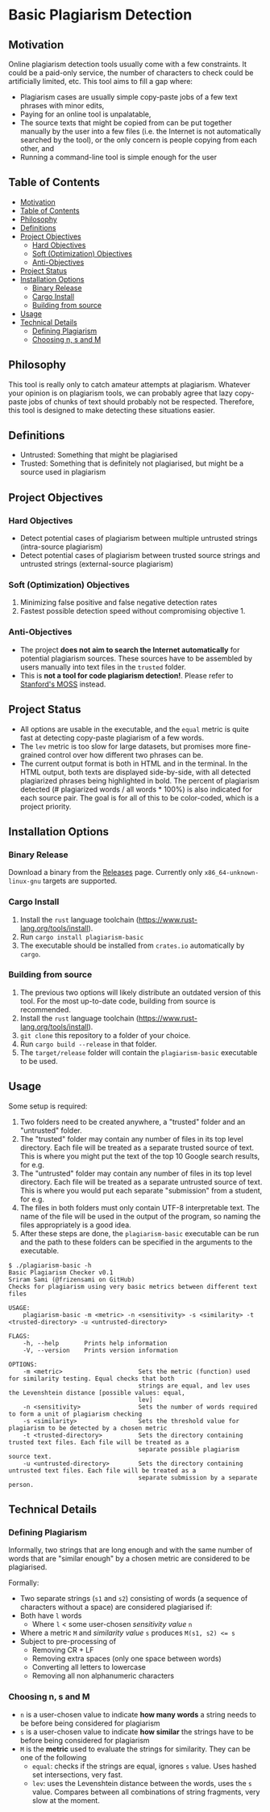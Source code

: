 # Basic Plagiarism Detection
## Motivation
Online plagiarism detection tools usually come with a few constraints. It could be a paid-only service, the number of characters to check could be artificially limited, etc. This tool aims to fill a gap where:
- Plagiarism cases are usually simple copy-paste jobs of a few text phrases with minor edits,
- Paying for an online tool is unpalatable,
- The source texts that might be copied from can be put together manually by the user into a few files (i.e. the Internet is not automatically searched by the tool), or the only concern is people copying from each other, and
- Running a command-line tool is simple enough for the user

## Table of Contents
<!-- TOC depthFrom:2 -->

- [Motivation](#motivation)
- [Table of Contents](#table-of-contents)
- [Philosophy](#philosophy)
- [Definitions](#definitions)
- [Project Objectives](#project-objectives)
    - [Hard Objectives](#hard-objectives)
    - [Soft (Optimization) Objectives](#soft-optimization-objectives)
    - [Anti-Objectives](#anti-objectives)
- [Project Status](#project-status)
- [Installation Options](#installation-options)
    - [Binary Release](#binary-release)
    - [Cargo Install](#cargo-install)
    - [Building from source](#building-from-source)
- [Usage](#usage)
- [Technical Details](#technical-details)
    - [Defining Plagiarism](#defining-plagiarism)
    - [Choosing n, s and M](#choosing-n-s-and-m)

<!-- /TOC -->
## Philosophy
This tool is really only to catch amateur attempts at plagiarism. Whatever your opinion is on plagiarism tools, we can probably agree that lazy copy-paste jobs of chunks of text should probably not be respected. Therefore, this tool is designed to make detecting these situations easier.

## Definitions
- Untrusted: Something that might be plagiarised
- Trusted: Something that is definitely not plagiarised, but might be a source used in plagiarism

## Project Objectives
### Hard Objectives
- Detect potential cases of plagiarism between multiple untrusted strings (intra-source plagiarism)
- Detect potential cases of plagiarism between trusted source strings and untrusted strings (external-source plagiarism)

### Soft (Optimization) Objectives
1. Minimizing false positive and false negative detection rates
2. Fastest possible detection speed without compromising objective 1.

### Anti-Objectives
- The project **does not aim to search the Internet automatically** for potential plagiarism sources. These sources have to be assembled by users manually into text files in the `trusted` folder.
- This is **not a tool for code plagiarism detection!**. Please refer to [Stanford's MOSS](https://theory.stanford.edu/~aiken/moss/) instead.

## Project Status
- All options are usable in the executable, and the `equal` metric is quite fast at detecting copy-paste plagiarism of a few words.
- The `lev` metric is too slow for large datasets, but promises more fine-grained control over how different two phrases can be.
- The current output format is both in HTML and in the terminal. In the HTML output, both texts are displayed side-by-side, with all detected plagiarized phrases being highlighted in bold. The percent of plagiarism detected (# plagiarized words / all words * 100%) is also indicated for each source pair. The goal is for all of this to be color-coded, which is a project priority.

## Installation Options
### Binary Release
Download a binary from the [Releases](https://github.com/frizensami/plagiarism-basic/releases/) page. Currently only `x86_64-unknown-linux-gnu` targets are supported. 

### Cargo Install
1. Install the `rust` language toolchain (https://www.rust-lang.org/tools/install).
1. Run `cargo install plagiarism-basic`
1. The executable should be installed from `crates.io` automatically by `cargo`. 

### Building from source
1. The previous two options will likely distribute an outdated version of this tool. For the most up-to-date code, building from source is recommended.
1. Install the `rust` language toolchain (https://www.rust-lang.org/tools/install).
1. `git clone` this repository to a folder of your choice.
1. Run `cargo build --release` in that folder.
1. The `target/release` folder will contain the `plagiarism-basic` executable to be used.

## Usage
Some setup is required:
1. Two folders need to be created anywhere, a "trusted" folder and an "untrusted" folder.
1. The "trusted" folder may contain any number of files in its top level directory. Each file will be treated as a separate trusted source of text. This is where you might put the text of the top 10 Google search results, for e.g.
1. The "untrusted" folder may contain any number of files in its top level directory. Each file will be treated as a separate untrusted source of text. This is where you would put each separate "submission" from a student, for e.g.
1. The files in both folders must only contain UTF-8 interpretable text. The name of the file will be used in the output of the program, so naming the files appropriately is a good idea. 
1. After these steps are done, the `plagiarism-basic` executable can be run and the path to these folders can be specified in the arguments to the executable.
```
$ ./plagiarism-basic -h
Basic Plagiarism Checker v0.1
Sriram Sami (@frizensami on GitHub)
Checks for plagiarism using very basic metrics between different text files

USAGE:
    plagiarism-basic -m <metric> -n <sensitivity> -s <similarity> -t <trusted-directory> -u <untrusted-directory>

FLAGS:
    -h, --help       Prints help information
    -V, --version    Prints version information

OPTIONS:
    -m <metric>                     Sets the metric (function) used for similarity testing. Equal checks that both
                                    strings are equal, and lev uses the Levenshtein distance [possible values: equal,
                                    lev]
    -n <sensitivity>                Sets the number of words required to form a unit of plagiarism checking
    -s <similarity>                 Sets the threshold value for plagiarism to be detected by a chosen metric
    -t <trusted-directory>          Sets the directory containing trusted text files. Each file will be treated as a
                                    separate possible plagiarism source text.
    -u <untrusted-directory>        Sets the directory containing untrusted text files. Each file will be treated as a
                                    separate submission by a separate person.
```


## Technical Details
### Defining Plagiarism
Informally, two strings that are long enough and with the same number of words that are "similar enough" by a chosen metric are considered to be plagiarised. 

Formally:
- Two separate strings (`s1` and `s2`) consisting of words (a sequence of characters without a space) are considered plagiarised if: 
- Both have `l` words
    - Where `l` < some user-chosen *sensitivity value* `n`
- Where a metric `M` and *similarity value* `s` produces `M(s1, s2) <= s`
- Subject to pre-processing of
    - Removing CR + LF
    - Removing extra spaces (only one space between words)
    - Converting all letters to lowercase
    - Removing all non alphanumeric characters

### Choosing n, s and M
- `n` is a user-chosen value to indicate **how many words** a string needs to be before being considered for plagiarism
- `s` is a user-chosen value to indicate **how similar** the strings have to be before being considered for plagiarism
- `M` is the **metric** used to evaluate the strings for similarity. They can be one of the following
    - `equal`: checks if the strings are equal, ignores `s` value. Uses hashed set intersections, very fast.
    - `lev`: uses the Levenshtein distance between the words, uses the `s` value. Compares between all combinations of string fragments, very slow at the moment.
